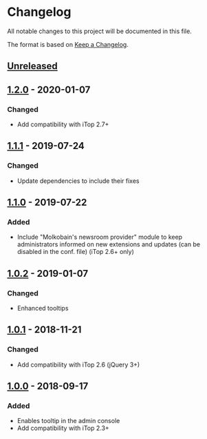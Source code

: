 # Changelog
All notable changes to this project will be documented in this file.

The format is based on [Keep a Changelog](https://keepachangelog.com/en/1.0.0/).

## [Unreleased]

## [1.2.0] - 2020-01-07
### Changed
- Add compatibility with iTop 2.7+

## [1.1.1] - 2019-07-24
### Changed
- Update dependencies to include their fixes

## [1.1.0] - 2019-07-22
### Added
- Include "Molkobain's newsroom provider" module to keep administrators informed on new extensions and updates (can be disabled in the conf. file) (iTop 2.6+ only)

## [1.0.2] - 2019-01-07
### Changed
- Enhanced tooltips

## [1.0.1] - 2018-11-21
### Changed
- Add compatibility with iTop 2.6 (jQuery 3+)

## [1.0.0] - 2018-09-17
### Added
- Enables tooltip in the admin console
- Add compatibility with iTop 2.3+

[Unreleased]: https://github.com/Molkobain/itop-console-tooltips/compare/v1.2.0...HEAD
[1.2.0]: https://github.com/Molkobain/itop-console-tooltips/releases/tag/v1.2.0
[1.1.1]: https://github.com/Molkobain/itop-console-tooltips/releases/tag/v1.1.1
[1.1.0]: https://github.com/Molkobain/itop-console-tooltips/releases/tag/v1.1.0
[1.0.2]: https://github.com/Molkobain/itop-console-tooltips/releases/tag/v1.0.2
[1.0.1]: https://github.com/Molkobain/itop-console-tooltips/releases/tag/v1.0.1
[1.0.0]: https://github.com/Molkobain/itop-console-tooltips/releases/tag/v1.0.0